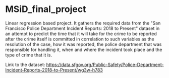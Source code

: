 # MSiD_final_project
Linear regression based project. It gathers the required data from the "San Francisco Police Department Incident Reports: 2018 to Present" dataset in an attempt to predict the time that it will take for the crime to be reported after the crime itself is committed in correlation to such variables as the resolution of the case, how it was reported, the police department that was responsible for handling it, when and where the incident took place and the type of crime that it is.

Link to the dataset: https://data.sfgov.org/Public-Safety/Police-Department-Incident-Reports-2018-to-Present/wg3w-h783
